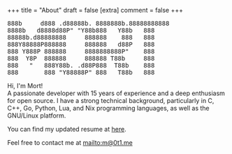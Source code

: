 +++
title = "About"
draft = false
[extra]
comment = false
+++

<pre style="border:none">
888b     d888 .d88888b. 8888888b.88888888888
8888b   d8888d88P" "Y88b888   Y88b   888
88888b.d88888888     888888    888   888
888Y88888P888888     888888   d88P   888
888 Y888P 888888     8888888888P"    888
888  Y8P  888888     888888 T88b     888
888   "   888Y88b. .d88P888  T88b    888
888       888 "Y88888P" 888   T88b   888
</pre>

Hi, I'm Mort!<br>
A passionate developer with 15 years of experience and a deep enthusiasm for open
source. I have a strong technical background, particularly in C, C++, Go, Python, Lua, and Nix
programming languages, as well as the GNU/Linux platform.

You can find my updated resume at [here](https://github.com/mortymacs/resume/releases/download/latest/Morteza.NourelahiAlamdari.pdf).

Feel free to contact me at [mailto:m@0t1.me](m@0t1.me)
